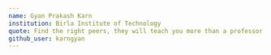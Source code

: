 ```yaml
---
name: Gyan Prakash Karn
institution: Birla Institute of Technology
quote: Find the right peers, they will teach you more than a professor could ever do.
github_user: karngyan
---
```


